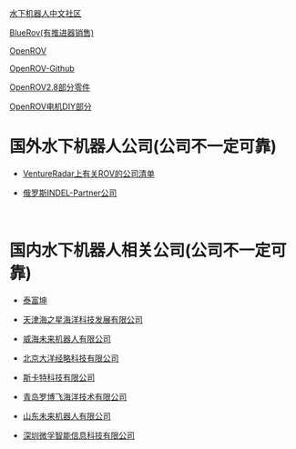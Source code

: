 [水下机器人中文社区](http://rovmaker.cn)

[BlueRov(有推进器销售)](http://www.bluerobotics.com/)

[OpenROV](https://www.openrov.com/)

[OpenROV-Github](https://github.com/OpenROV)

[OpenROV2.8部分零件](https://store.openrov.com/collections/2-8-replacement-parts)

[OpenROV电机DIY部分](https://openrov.dozuki.com/Guide/Guide+4+-+Motor+Mounting/66)

# 国外水下机器人公司(公司不一定可靠)

* [VentureRadar上有关ROV的公司清单](https://www.ventureradar.com/keyword/ROV)

* [俄罗斯INDEL-Partner公司](http://www.gnomrov.com/)

  ​

# 国内水下机器人相关公司(公司不一定可靠)

* [泰富坤](http://www.time-f.com/)

* [天津海之星海洋科技发展有限公司](http://www.oceaneerstar.com/)

* [威海未来机器人有限公司](http://weilaijiqiren.atobo.com.cn/)

* [北京大洋经略科技有限公司](http://www.oceaneco.cn)

* [斯卡特科技有限公司](http://www.syscustom.com/)

* [青岛罗博飞海洋技术有限公司](http://www.qdlbf.com/)

* [山东未来机器人有限公司](http://www.vvlai.cn/)

* [深圳微孚智能信息科技有限公司](http://www.ccrov.com/en/ld.html)

  ​